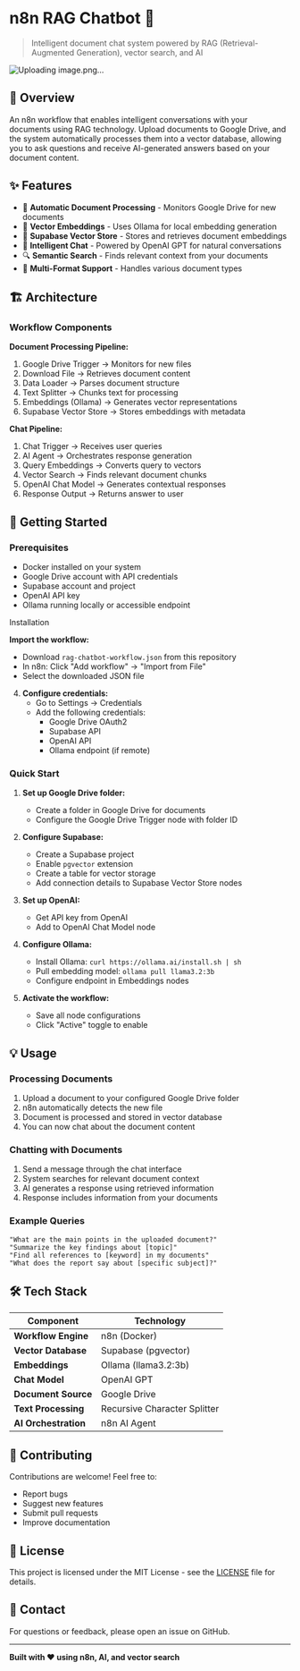 # n8n RAG Chatbot 🤖

> Intelligent document chat system powered by RAG (Retrieval-Augmented Generation), vector search, and AI

![Uploading image.png…]()


## 📖 Overview

An n8n workflow that enables intelligent conversations with your documents using RAG technology. Upload documents to Google Drive, and the system automatically processes them into a vector database, allowing you to ask questions and receive AI-generated answers based on your document content.

## ✨ Features

- 🔄 **Automatic Document Processing** - Monitors Google Drive for new documents
- 🧠 **Vector Embeddings** - Uses Ollama for local embedding generation
- 💾 **Supabase Vector Store** - Stores and retrieves document embeddings
- 💬 **Intelligent Chat** - Powered by OpenAI GPT for natural conversations
- 🔍 **Semantic Search** - Finds relevant context from your documents
- 📄 **Multi-Format Support** - Handles various document types

## 🏗️ Architecture

### Workflow Components

**Document Processing Pipeline:**
1. Google Drive Trigger → Monitors for new files
2. Download File → Retrieves document content
3. Data Loader → Parses document structure
4. Text Splitter → Chunks text for processing
5. Embeddings (Ollama) → Generates vector representations
6. Supabase Vector Store → Stores embeddings with metadata

**Chat Pipeline:**
1. Chat Trigger → Receives user queries
2. AI Agent → Orchestrates response generation
3. Query Embeddings → Converts query to vectors
4. Vector Search → Finds relevant document chunks
5. OpenAI Chat Model → Generates contextual responses
6. Response Output → Returns answer to user

## 🚀 Getting Started

### Prerequisites

- Docker installed on your system
- Google Drive account with API credentials
- Supabase account and project
- OpenAI API key
- Ollama running locally or accessible endpoint


Installation

**Import the workflow:**
   - Download `rag-chatbot-workflow.json` from this repository
   - In n8n: Click "Add workflow" → "Import from File"
   - Select the downloaded JSON file

4. **Configure credentials:**
   - Go to Settings → Credentials
   - Add the following credentials:
     - Google Drive OAuth2
     - Supabase API
     - OpenAI API
     - Ollama endpoint (if remote)

### Quick Start

1. **Set up Google Drive folder:**
   - Create a folder in Google Drive for documents
   - Configure the Google Drive Trigger node with folder ID

2. **Configure Supabase:**
   - Create a Supabase project
   - Enable `pgvector` extension
   - Create a table for vector storage
   - Add connection details to Supabase Vector Store nodes

3. **Set up OpenAI:**
   - Get API key from OpenAI
   - Add to OpenAI Chat Model node

4. **Configure Ollama:**
   - Install Ollama: `curl https://ollama.ai/install.sh | sh`
   - Pull embedding model: `ollama pull llama3.2:3b`
   - Configure endpoint in Embeddings nodes

5. **Activate the workflow:**
   - Save all node configurations
   - Click "Active" toggle to enable

## 💡 Usage

### Processing Documents

1. Upload a document to your configured Google Drive folder
2. n8n automatically detects the new file
3. Document is processed and stored in vector database
4. You can now chat about the document content

### Chatting with Documents

1. Send a message through the chat interface
2. System searches for relevant document context
3. AI generates a response using retrieved information
4. Response includes information from your documents

### Example Queries

```
"What are the main points in the uploaded document?"
"Summarize the key findings about [topic]"
"Find all references to [keyword] in my documents"
"What does the report say about [specific subject]?"
```




## 🛠️ Tech Stack

| Component | Technology |
|-----------|-----------|
| **Workflow Engine** | n8n (Docker) |
| **Vector Database** | Supabase (pgvector) |
| **Embeddings** | Ollama (llama3.2:3b) |
| **Chat Model** | OpenAI GPT |
| **Document Source** | Google Drive |
| **Text Processing** | Recursive Character Splitter |
| **AI Orchestration** | n8n AI Agent |



## 🤝 Contributing

Contributions are welcome! Feel free to:
- Report bugs
- Suggest new features
- Submit pull requests
- Improve documentation

## 📄 License

This project is licensed under the MIT License - see the [LICENSE](LICENSE) file for details.

## 📧 Contact

For questions or feedback, please open an issue on GitHub.

---

**Built with ❤️ using n8n, AI, and vector search**
